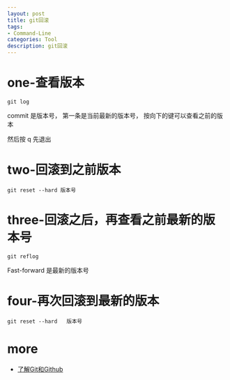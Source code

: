 ```yaml
---
layout: post
title: git回滚
tags:
- Command-Line
categories: Tool
description: git回滚
---
```



# one-查看版本

```shell
git log
```

commit 是版本号，
第一条是当前最新的版本号，
按向下的键可以查看之前的版本

然后按 q 先退出

# two-回滚到之前版本

```shell
git reset --hard 版本号
```

# three-回滚之后，再查看之前最新的版本号

```shell
git reflog
```

Fast-forward 是最新的版本号

# four-再次回滚到最新的版本

```shell
git reset --hard   版本号
```


# more

- [了解Git和Github](http://www.cnblogs.com/haiyan123/p/7989167.html)